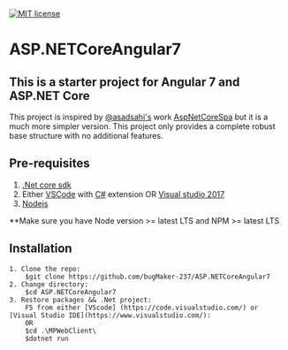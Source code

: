[![MIT license](http://img.shields.io/badge/license-MIT-brightgreen.svg)](http://opensource.org/licenses/MIT)


# ASP.NETCoreAngular7

## This is a starter project for Angular 7 and ASP.NET Core

This project is inspired by [@asadsahi's](https://github.com/asadsahi/) work [AspNetCoreSpa](https://github.com/bugMaker-237/AspNetCoreSpa/) but it is a much more simpler version. This project only provides a complete robust base structure with no additional features.

## Pre-requisites

1. [.Net core sdk](https://www.microsoft.com/net/core#windows)
2. Either [VSCode](https://code.visualstudio.com/) with [C#](https://marketplace.visualstudio.com/items?itemName=ms-vscode.csharp) extension OR [Visual studio 2017](https://www.visualstudio.com/)
3. [Nodejs](https://nodejs.org/en/)

**Make sure you have Node version >= latest LTS and NPM >= latest LTS


## Installation

```
1. Clone the repo:
    $git clone https://github.com/bugMaker-237/ASP.NETCoreAngular7
2. Change directory:
    $cd ASP.NETCoreAngular7
3. Restore packages && .Net project:
    F5 from either [VScode] (https://code.visualstudio.com/) or [Visual Studio IDE](https://www.visualstudio.com/):
    OR
    $cd .\MPWebClient\
    $dotnet run
```